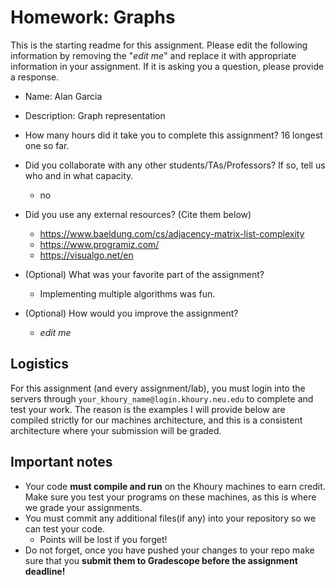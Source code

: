 # Homework: Graphs

This is the starting readme for this assignment.  Please edit the following information by removing the "*edit me*" and replace it with appropriate information in your assignment. If it is asking you a question, please provide a response.

- Name: Alan Garcia

- Description: Graph representation

- How many hours did it take you to complete this assignment? 16 longest one so far.

- Did you collaborate with any other students/TAs/Professors? If so, tell us who and in what capacity.
  - no

- Did you use any external resources? (Cite them below)
  - https://www.baeldung.com/cs/adjacency-matrix-list-complexity
  - https://www.programiz.com/
  - https://visualgo.net/en

- (Optional) What was your favorite part of the assignment? 
  - Implementing multiple algorithms was fun.

- (Optional) How would you improve the assignment? 
  - *edit me*

## Logistics

For this assignment (and every assignment/lab), you must login into the servers through `your_khoury_name@login.khoury.neu.edu` to complete and test your work. The reason is the examples I will provide below are compiled strictly for our machines architecture, and this is a consistent architecture where your submission will be graded.

## Important notes

* Your code **must compile and run** on the Khoury machines to earn credit. Make sure you test your programs on these machines, as this is where we grade your assignments.
* You must commit any additional files(if any) into your repository so we can test your code.
  * Points will be lost if you forget!
* Do not forget, once you have pushed your changes to your repo make sure that you **submit them to Gradescope before the assignment deadline!**

